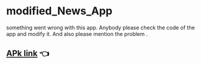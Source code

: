 # modified_News_App
something went wrong with this app. Anybody please check the code of the app and modify it. And also please mention the problem .
## [APk link](https://drive.google.com/file/d/1iM-T-Xd0m9JLeevL2ojS9x1vkCsk34dT/view?usp=sharing) 👈
